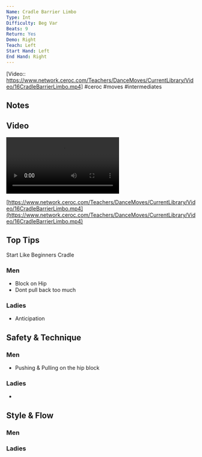 ```yaml
---
Name: Cradle Barrier Limbo
Type: Int
Difficulty: Beg Var
Beats: 9
Return: Yes
Demo: Right
Teach: Left
Start Hand: Left
End Hand: Right
---
```


[Video:: https://www.network.ceroc.com/Teachers/DanceMoves/CurrentLibrary/Video/16CradleBarrierLimbo.mp4]
#ceroc #moves #intermediates
## Notes

## Video
<video controls>
    <source src="https://www.network.ceroc.com/Teachers/DanceMoves/CurrentLibrary/Video/16CradleBarrierLimbo.mp4" type="video/mp4">
</video>

[https://www.network.ceroc.com/Teachers/DanceMoves/CurrentLibrary/Video/16CradleBarrierLimbo.mp4](https://www.network.ceroc.com/Teachers/DanceMoves/CurrentLibrary/Video/16CradleBarrierLimbo.mp4)

## Top Tips
Start Like Beginners Cradle

### Men
- Block on Hip
- Dont pull back too much

### Ladies
- Anticipation

## Safety & Technique
### Men
- Pushing & Pulling on the hip block

### Ladies
- 

## Style & Flow
### Men

### Ladies


